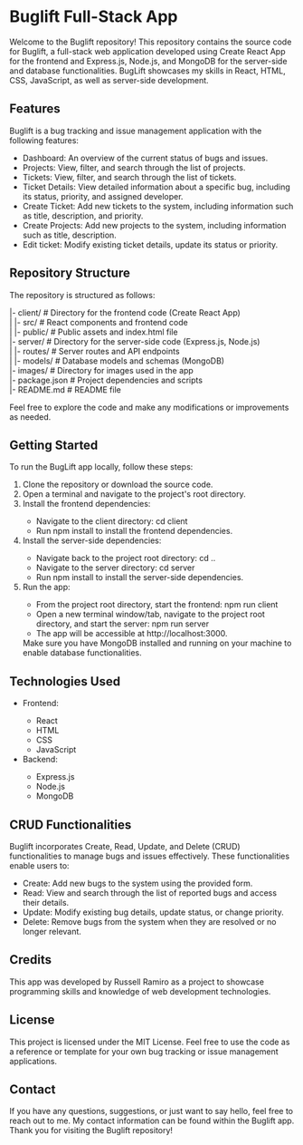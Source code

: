 # Buglift Full-Stack App

Welcome to the Buglift repository! This repository contains the source code for Buglift, a full-stack web application developed using Create React App for the frontend and Express.js, Node.js, and MongoDB for the server-side and database functionalities. BugLift showcases my skills in React, HTML, CSS, JavaScript, as well as server-side development.

## Features

Buglift is a bug tracking and issue management application with the following features:

<ul>
<li>Dashboard: An overview of the current status of bugs and issues.</li>
<li>Projects: View, filter, and search through the list of projects.</li>
<li>Tickets: View, filter, and search through the list of tickets.</li>
<li>Ticket Details: View detailed information about a specific bug, including its status, priority, and assigned developer.</li>
<li>Create Ticket: Add new tickets to the system, including information such as title, description, and priority.</li>
  <li>Create Projects: Add new projects to the system, including information such as title, description.</li>
<li>Edit ticket: Modify existing ticket details, update its status or priority.</li>
</ul>

## Repository Structure

The repository is structured as follows:

|- client/               # Directory for the frontend code (Create React App)<br/>
|  |- src/               # React components and frontend code<br/>
|  |- public/            # Public assets and index.html file<br/>
|- server/               # Directory for the server-side code (Express.js, Node.js)<br/>
|  |- routes/            # Server routes and API endpoints<br/>
|  |- models/            # Database models and schemas (MongoDB)<br/>
|- images/               # Directory for images used in the app<br/>
|- package.json          # Project dependencies and scripts<br/>
|- README.md             # README file<br/>

Feel free to explore the code and make any modifications or improvements as needed.

## Getting Started
To run the BugLift app locally, follow these steps:
<ol>
<li>Clone the repository or download the source code.</li>
<li>Open a terminal and navigate to the project's root directory.</li>
<li>Install the frontend dependencies:</li>
<ul>
  <li>Navigate to the client directory: cd client</li>
<li>Run npm install to install the frontend dependencies.</li>
 </ul> 
<li>Install the server-side dependencies:</li>
  <ul>
<li>Navigate back to the project root directory: cd ..</li>
<li>Navigate to the server directory: cd server</li>
<li>Run npm install to install the server-side dependencies.</li>
    </ul>
<li>Run the app:</li>
  <ul>
<li>From the project root directory, start the frontend: npm run client</li>
<li>Open a new terminal window/tab, navigate to the project root directory, and start the server: npm run server</li>
<li>The app will be accessible at http://localhost:3000.</li>
  </ul>
Make sure you have MongoDB installed and running on your machine to enable database functionalities.
</ol>

## Technologies Used
<ul> 
<li>Frontend:</li>
  <ul>
<li>React</li>
<li>HTML</li>
<li>CSS</li>
<li>JavaScript</li>
  </ul>
<li>Backend:</li>
  <ul>
<li>Express.js</li>
<li>Node.js</li>
<li>MongoDB</li>
  </ul>
</ul>

## CRUD Functionalities
Buglift incorporates Create, Read, Update, and Delete (CRUD) functionalities to manage bugs and issues effectively. These functionalities enable users to:
<ul>
  <li>Create: Add new bugs to the system using the provided form.</li>
  <li>Read: View and search through the list of reported bugs and access their details.</li>
  <li>Update: Modify existing bug details, update status, or change priority.</li>
  <li>Delete: Remove bugs from the system when they are resolved or no longer relevant.</li>
</ul>

## Credits

This app was developed by Russell Ramiro as a project to showcase programming skills and knowledge of web development technologies.

## License

This project is licensed under the MIT License. Feel free to use the code as a reference or template for your own bug tracking or issue management applications.

## Contact

If you have any questions, suggestions, or just want to say hello, feel free to reach out to me. My contact information can be found within the Buglift app.
Thank you for visiting the Buglift repository!
